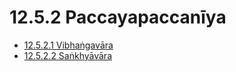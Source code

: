 

# 12.5.2 Paccayapaccanīya

* [12.5.2.1 Vibhaṅgavāra](12.5.2/12.5.2.1.md)
* [12.5.2.2 Saṅkhyāvāra](12.5.2/12.5.2.2.md)



